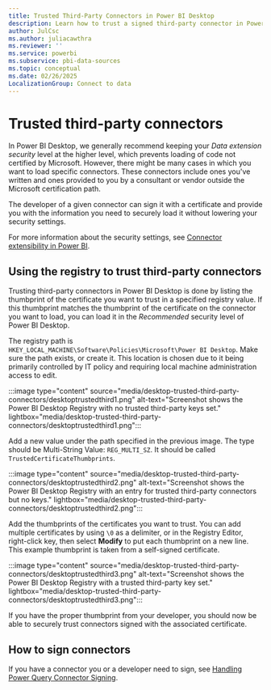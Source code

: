 ```yaml
---
title: Trusted Third-Party Connectors in Power BI Desktop
description: Learn how to trust a signed third-party connector in Power BI Desktop by editing values in the Registry Editor.
author: JulCsc
ms.author: juliacawthra
ms.reviewer: ''
ms.service: powerbi
ms.subservice: pbi-data-sources
ms.topic: conceptual
ms.date: 02/26/2025
LocalizationGroup: Connect to data
---
```

# Trusted third-party connectors

In Power BI Desktop, we generally recommend keeping your *Data extension security* level at the higher level, which prevents loading of code not certified by Microsoft. However, there might be many cases in which you want to load specific connectors. These connectors include ones you've written and ones provided to you by a consultant or vendor outside the Microsoft certification path.

The developer of a given connector can sign it with a certificate and provide you with the information you need to securely load it without lowering your security settings.

For more information about the security settings, see [Connector extensibility in Power BI](./desktop-connector-extensibility.md).

## Using the registry to trust third-party connectors

Trusting third-party connectors in Power BI Desktop is done by listing the thumbprint of the certificate you want to trust in a specified registry value. If this thumbprint matches the thumbprint of the certificate on the connector you want to load, you can load it in the *Recommended* security level of Power BI Desktop.

The registry path is `HKEY_LOCAL_MACHINE\Software\Policies\Microsoft\Power BI Desktop`. Make sure the path exists, or create it. This location is chosen due to it being primarily controlled by IT policy and requiring local machine administration access to edit.

:::image type="content" source="media/desktop-trusted-third-party-connectors/desktoptrustedthird1.png" alt-text="Screenshot shows the Power BI Desktop Registry with no trusted third-party keys set." lightbox="media/desktop-trusted-third-party-connectors/desktoptrustedthird1.png":::

Add a new value under the path specified in the previous image. The type should be Multi-String Value: `REG_MULTI_SZ`. It should be called `TrustedCertificateThumbprints`.

:::image type="content" source="media/desktop-trusted-third-party-connectors/desktoptrustedthird2.png" alt-text="Screenshot shows the Power BI Desktop Registry with an entry for trusted third-party connectors but no keys." lightbox="media/desktop-trusted-third-party-connectors/desktoptrustedthird2.png":::

Add the thumbprints of the certificates you want to trust. You can add multiple certificates by using `\0` as a delimiter, or in the Registry Editor, right-click key, then select **Modify** to put each thumbprint on a new line. This example thumbprint is taken from a self-signed certificate.

:::image type="content" source="media/desktop-trusted-third-party-connectors/desktoptrustedthird3.png" alt-text="Screenshot shows the Power BI Desktop Registry with a trusted third-party key set." lightbox="media/desktop-trusted-third-party-connectors/desktoptrustedthird3.png":::

If you have the proper thumbprint from your developer, you should now be able to securely trust connectors signed with the associated certificate.

## How to sign connectors

If you have a connector you or a developer need to sign, see [Handling Power Query Connector Signing](/power-query/handlingconnectorsigning).
